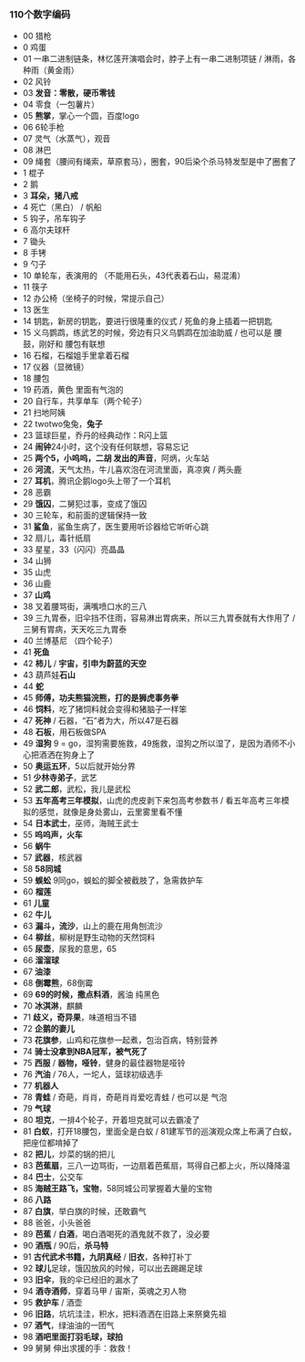 ### 110个数字编码
- 00 猎枪
-  0 鸡蛋
- 01 一串二进制链条，林忆莲开演唱会时，脖子上有一串二进制项链 / 淋雨，各种雨（黄金雨）
- 02 风铃
- 03 **发音：零散，硬币零钱**
- 04 零食（一包薯片）
- 05 **熊掌**，掌心一个圆，百度logo
- 06 6轮手枪
- 07 灵气（水蒸气），观音
- 08 淋巴
- 09 绳套（腰间有绳索，草原套马），圈套，90后染个杀马特发型是中了圈套了
-  1 棍子
-  2 鹅
-  3 **耳朵，猪八戒**
-  4 死亡（黑白） / 帆船
-  5 钩子，吊车钩子
-  6 高尔夫球杆
-  7 锄头
-  8 手铐
-  9 勺子
- 10 单轮车，表演用的 （不能用石头，43代表着石山，易混淆）
- 11 筷子
- 12 办公椅（坐椅子的时候，常提示自己）
- 13 医生
- 14 钥匙，新房的钥匙，要进行很隆重的仪式 / 死鱼的身上插着一把钥匙
- 15 义乌鹦鹉，练武艺的时候，旁边有只义乌鹦鹉在加油助威 / 也可以是 腰鼓，刚好和 腰包有联想
- 16 石榴，石榴姐手里拿着石榴
- 17 仪器（显微镜）
- 18 腰包
- 19 药酒，黄色 里面有气泡的
- 20 自行车，共享单车（两个轮子）
- 21 扫地阿姨
- 22 twotwo兔兔，**兔子**
- 23 篮球巨星，乔丹的经典动作：R闪上篮
- 24 **闹钟**24小时，这个没有任何联想，容易忘记
- 25 **两个5，小呜呜，二胡 发出的声音**，阿炳，火车站
- 26 **河流**，天气太热，牛儿喜欢泡在河流里面，真凉爽 / 两头鹿
- 27 **耳机**，腾讯企鹅logo头上带了一个耳机
- 28 恶霸
- 29 **饿囚**，二舅犯过事，变成了饿囚
- 30 三轮车，和前面的逻辑保持一致
- 31 **鲨鱼**，鲨鱼生病了，医生要用听诊器给它听听心跳
- 32 扇儿，毒针纸扇
- 33 星星，33（闪闪）亮晶晶
- 34 山狮
- 35 山虎
- 36 山鹿
- 37 **山鸡**
- 38 叉着腰骂街，满嘴喷口水的三八
- 39 三九胃泰，旧伞挡不住雨，容易淋出胃病来，所以三九胃泰就有大作用了 / 三舅有胃病，天天吃三九胃泰
- 40 兰博基尼 （四个轮子）
- 41 **死鱼**
- 42 **柿儿** / **宇宙，引申为蔚蓝的天空**
- 43 葫芦娃**石山**
- 44 **蛇**
- 45 **师傅，功夫熊猫浣熊，打的是狮虎事务拳**
- 46 **饲料**，吃了猪饲料就会变得和猪脑子一样笨
- 47 **死神** / 石器，“石”者为大，所以47是石器
- 48 **石板**，用石板做SPA
- 49 **湿狗** 9 = go，湿狗需要施救，49施救，湿狗之所以湿了，是因为酒师不小心把酒洒在狗身上了
- 50 **奥运五环**，5以后就开始分界
- 51 **少林寺弟子**，武艺
- 52 **武二郎**，武松，我儿是武松
- 53 **五年高考三年模拟**，山虎的虎皮剥下来包高考参数书 / 看五年高考三年模拟的感觉，就像是身处雾山，云里雾里看不懂
- 54 **日本武士**，巫师，海贼王武士
- 55 **呜呜声，火车**
- 56 **蜗牛**
- 57 **武器**，核武器
- 58 **58同城**
- 59 **蜈蚣** 9同go，蜈蚣的脚全被截肢了，急需救护车
- 60 **榴莲**
- 61 **儿童**
- 62 **牛儿**
- 63 **漏斗，流沙**，山上的鹿在用角刨流沙
- 64 **柳丝**，柳树是野生动物的天然饲料
- 65 **尿壶**，尿我的意思，65
- 66 **溜溜球**
- 67 **油漆**
- 68 **倒霉熊**，68倒霉
- 69 **69的时候，撒点料酒**，酱油 纯黑色
- 70 **冰淇淋**，麒麟
- 71 **歧义，奇异果**，味道相当不错
- 72 **企鹅的妻儿**
- 73 **花旗参**，山鸡和花旗参一起煮，包治百病，特别营养
- 74 **骑士没拿到NBA冠军，被气死了**
- 75 **西服** / **器物，哑铃**，健身的最佳器物是哑铃
- 76 **汽油** / 76人，一坨人，篮球初级选手
- 77 **机器人**
- 78 **青蛙** / 奇葩，肖肖，奇葩肖肖爱吃青蛙 / 也可以是 气泡
- 79 **气球**
- 80 **坦克**，一排4个轮子，开着坦克就可以去霸凌了
- 81 **白蚁**，打开18腰包，里面全是白蚁 / 81建军节的巡演观众席上布满了白蚁，把座位都啃掉了
- 82 **把儿**，炒菜的锅的把儿
- 83 **芭蕉扇**，三八一边骂街，一边扇着芭蕉扇，骂得自己都上火，所以降降温
- 84 **巴士**，公交车
- 85 **海贼王路飞，宝物**，58同城公司掌握着大量的宝物
- 86 **八路**
- 87 **白旗**，举白旗的时候，还敢霸气
- 88 爸爸，小头爸爸
- 89 **芭蕉** / **白酒**，喝白酒喝死的酒鬼就不救了，没必要
- 90 **酒瓶** / 90后，**杀马特**
- 91 **古代武术书籍，九阴真经** / **旧衣**，各种打补丁
- 92 **球儿**足球，饿囚放风的时候，可以出去踢踢足球
- 93 **旧伞**，我的伞已经旧的漏水了
- 94 **酒寺酒师**，穿着马甲 / 宙斯，英魂之刃人物
- 95 **救护车** / 酒壶
- 96 **旧路**，坑坑洼洼，积水，把料酒洒在旧路上来祭奠先祖
- 97 **酒气**，绿油油的一团气
- 98 **酒吧里面打羽毛球，球拍**
- 99 舅舅 伸出求援的手：救救！